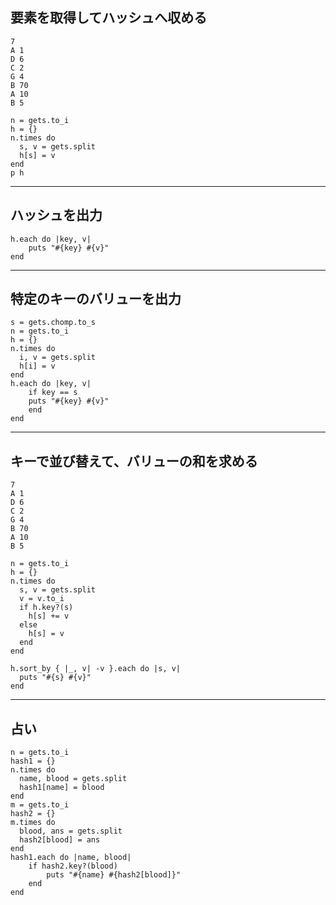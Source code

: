 ## 要素を取得してハッシュへ収める
```
7
A 1
D 6
C 2
G 4
B 70
A 10
B 5
```
```
n = gets.to_i
h = {}
n.times do
  s, v = gets.split
  h[s] = v
end
p h
```

---
## ハッシュを出力
```
h.each do |key, v|
    puts "#{key} #{v}"
end
```

---
## 特定のキーのバリューを出力
```
s = gets.chomp.to_s
n = gets.to_i
h = {}
n.times do
  i, v = gets.split
  h[i] = v
end
h.each do |key, v|
    if key == s
    puts "#{key} #{v}"
    end
end
```

---
## キーで並び替えて、バリューの和を求める
```
7
A 1
D 6
C 2
G 4
B 70
A 10
B 5

n = gets.to_i
h = {}
n.times do
  s, v = gets.split
  v = v.to_i
  if h.key?(s)
    h[s] += v
  else
    h[s] = v
  end
end

h.sort_by { |_, v| -v }.each do |s, v|
  puts "#{s} #{v}"
end
```

---
## 占い
```
n = gets.to_i
hash1 = {}
n.times do
  name, blood = gets.split
  hash1[name] = blood
end
m = gets.to_i
hash2 = {}
m.times do
  blood, ans = gets.split
  hash2[blood] = ans
end
hash1.each do |name, blood|
    if hash2.key?(blood)
        puts "#{name} #{hash2[blood]}"
    end
end
```
